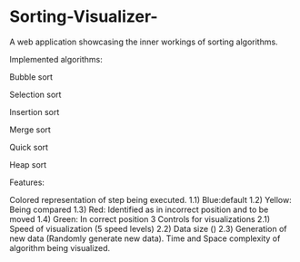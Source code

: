# Sorting-Visualizer-
A web application showcasing the inner workings of sorting algorithms.

Implemented algorithms:

Bubble sort

Selection sort

Insertion sort

Merge sort

Quick sort

Heap sort

Features:

Colored representation of step being executed. 
1.1) Blue:default 
1.2) Yellow: Being compared 
1.3) Red: Identified as in incorrect position and to be moved 
1.4) Green: In correct position
3 Controls for visualizations 
2.1) Speed of visualization (5 speed levels) 
2.2) Data size () 
2.3) Generation of new data (Randomly generate new data).
Time and Space complexity of algorithm being visualized.
